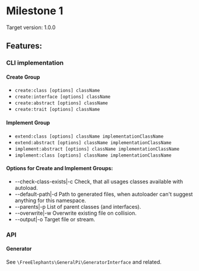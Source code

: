 # Milestone 1 

Target version: 1.0.0

## Features: 
### CLI implementation
#### Create Group
- `create:class [options] className`
- `create:interface [options] className`
- `create:abstract [options] className`
- `create:trait [options] className`

#### Implement Group
- `extend:class [options] className implementationClassName`
- `extend:abstract [options] className implementationClassName`
- `implement:abstract [options] className implementationClassName`
- `implement:class [options] className implementationClassName`

#### Options for Create and Implement Groups: 
* --check-class-exists|-c  Check, that all usages classes available with autoload. 
* --default-path|-d     Path to generated files, when autoloader can't suggest anything for this namespace.  
* --parents|-p          List of parent classes (and interfaces).
* --overwrite|-w        Overwrite existing file on collision. 
* --output|-o           Target file or stream.

### API
#### Generator 
See `\FreeElephants\GeneralPi\GeneratorInterface` and related.

```
